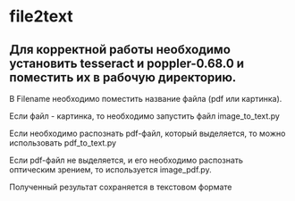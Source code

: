 # file2text
## Для корректной работы необходимо установить tesseract и poppler-0.68.0 и поместить их в рабочую директорию.

В Filename необходимо поместить название файла (pdf или картинка).

Если файл - картинка, то необходимо запустить файл image_to_text.py

Если необходимо распознать pdf-файл, который выделяется, то можно использовать pdf_to_text.py

Если pdf-файл не выделяется, и его необходимо распознать оптическим зрением, то используется image_pdf.py.

Полученный результат сохраняется в текстовом формате

